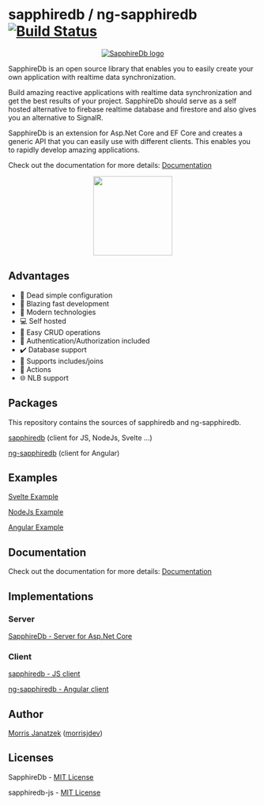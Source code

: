 # sapphiredb / ng-sapphiredb [![Build Status](https://travis-ci.org/morrisjdev/ng-realtime-database.svg?branch=master)](https://travis-ci.org/morrisjdev/ng-realtime-database)

<p align="center">
  <a href="https://sapphire-db.com/">
    <img src="https://sapphire-db.com/assets/banner/SapphireDB%20Banner.png" alt="SapphireDb logo">
  </a>
</p>

SapphireDb is an open source library that enables you to easily create your own application with realtime data synchronization.

Build amazing reactive applications with realtime data synchronization and get the best results of your project.
SapphireDb should serve as a self hosted alternative to firebase realtime database and firestore and also gives you an alternative to SignalR.

SapphireDb is an extension for Asp.Net Core and EF Core and creates a generic API that you can easily use with different clients. This enables you to rapidly develop amazing applications.

Check out the documentation for more details: [Documentation](https://sapphire-db.com/)

<p align="center">
    <a href="https://www.patreon.com/user?u=27738280"><img src="https://c5.patreon.com/external/logo/become_a_patron_button@2x.png" width="160"></a>
</p>

## Advantages

- :wrench: Dead simple configuration
- :stars: Blazing fast development
- :satellite: Modern technologies
- :computer: Self hosted
- :floppy_disk: Easy CRUD operations
- :key: Authentication/Authorization included
- :heavy_check_mark: Database support
- :open_file_folder: Supports includes/joins
- :electric_plug: Actions
- :globe_with_meridians: NLB support

## Packages

This repository contains the sources of sapphiredb and ng-sapphiredb.

[sapphiredb](./projects/sapphiredb/README.md) (client for JS, NodeJs, Svelte ...)

[ng-sapphiredb](./projects/ng-sapphiredb/README.md) (client for Angular)

## Examples

[Svelte Example](https://github.com/SapphireDb/Example-Svelte)

[NodeJs Example](https://github.com/SapphireDb/Example-NodeJs)

[Angular Example](https://github.com/SapphireDb/Example-Angular)

## Documentation

Check out the documentation for more details: [Documentation](https://sapphire-db.com/)

## Implementations

### Server

[SapphireDb - Server for Asp.Net Core](https://github.com/morrisjdev/SapphireDb)

### Client

[sapphiredb - JS client](https://github.com/SapphireDb/sapphiredb-js/blob/master/projects/sapphiredb/README.md)

[ng-sapphiredb - Angular client](https://github.com/SapphireDb/sapphiredb-js/blob/master/projects/ng-sapphiredb/README.md)

## Author

[Morris Janatzek](http://morrisj.net) ([morrisjdev](https://github.com/morrisjdev))

## Licenses

SapphireDb - [MIT License](https://github.com/SapphireDb/SapphireDb/blob/master/LICENSE)

sapphiredb-js - [MIT License](https://github.com/SapphireDb/sapphiredb-js/blob/master/LICENSE)
